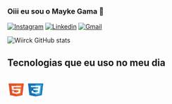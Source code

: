 ### Oiii eu sou o Mayke Gama 👋

[![Instagram](https://img.shields.io/badge/Instagram-E4405F?style=for-the-badge&logo=instagram&logoColor=white)](https://www.instagram.com/maykegama_/)
[![Linkedin](https://img.shields.io/badge/LinkedIn-0077B5?style=for-the-badge&logo=linkedin&logoColor=white)](https://www.linkedin.com/in/maykegama/)
[![Gmail](https://img.shields.io/badge/-Gmail-%23333?style=for-the-badge&logo=gmail&logoColor=white)](mailto:maykegama12@gmail.com)

![Wiirck GitHub stats](https://github-readme-stats.vercel.app/api?username=wiirck&show_icons=true&theme=dracula&count_private=true)

## Tecnologias que eu uso no meu dia


<div style="display: inline_block"><br>
   
  <img align="center" alt="Wiirck-HTML" height="30" width="40" src="https://raw.githubusercontent.com/devicons/devicon/master/icons/html5/html5-original.svg">
  <img align="center" alt="Wiirck-CSS" height="30" width="40" src="https://raw.githubusercontent.com/devicons/devicon/master/icons/css3/css3-original.svg">
 

</div>
